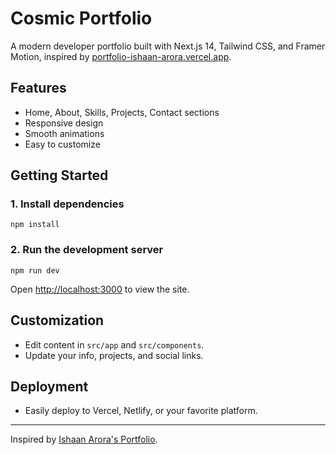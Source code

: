 # Cosmic Portfolio

A modern developer portfolio built with Next.js 14, Tailwind CSS, and Framer Motion, inspired by [portfolio-ishaan-arora.vercel.app](https://portfolio-ishaan-arora.vercel.app/).

## Features
- Home, About, Skills, Projects, Contact sections
- Responsive design
- Smooth animations
- Easy to customize

## Getting Started

### 1. Install dependencies
```
npm install
```

### 2. Run the development server
```
npm run dev
```

Open [http://localhost:3000](http://localhost:3000) to view the site.

## Customization
- Edit content in `src/app` and `src/components`.
- Update your info, projects, and social links.

## Deployment
- Easily deploy to Vercel, Netlify, or your favorite platform.

---
Inspired by [Ishaan Arora's Portfolio](https://portfolio-ishaan-arora.vercel.app/). 